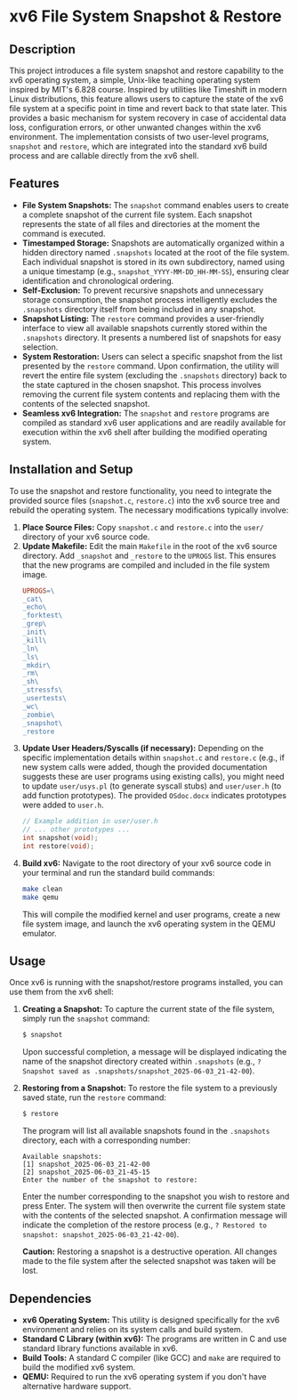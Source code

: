 # xv6 File System Snapshot & Restore

## Description

This project introduces a file system snapshot and restore capability to the xv6 operating system, a simple, Unix-like teaching operating system inspired by MIT's 6.828 course. Inspired by utilities like Timeshift in modern Linux distributions, this feature allows users to capture the state of the xv6 file system at a specific point in time and revert back to that state later. This provides a basic mechanism for system recovery in case of accidental data loss, configuration errors, or other unwanted changes within the xv6 environment. The implementation consists of two user-level programs, `snapshot` and `restore`, which are integrated into the standard xv6 build process and are callable directly from the xv6 shell.

## Features

*   **File System Snapshots:** The `snapshot` command enables users to create a complete snapshot of the current file system. Each snapshot represents the state of all files and directories at the moment the command is executed.
*   **Timestamped Storage:** Snapshots are automatically organized within a hidden directory named `.snapshots` located at the root of the file system. Each individual snapshot is stored in its own subdirectory, named using a unique timestamp (e.g., `snapshot_YYYY-MM-DD_HH-MM-SS`), ensuring clear identification and chronological ordering.
*   **Self-Exclusion:** To prevent recursive snapshots and unnecessary storage consumption, the snapshot process intelligently excludes the `.snapshots` directory itself from being included in any snapshot.
*   **Snapshot Listing:** The `restore` command provides a user-friendly interface to view all available snapshots currently stored within the `.snapshots` directory. It presents a numbered list of snapshots for easy selection.
*   **System Restoration:** Users can select a specific snapshot from the list presented by the `restore` command. Upon confirmation, the utility will revert the entire file system (excluding the `.snapshots` directory) back to the state captured in the chosen snapshot. This process involves removing the current file system contents and replacing them with the contents of the selected snapshot.
*   **Seamless xv6 Integration:** The `snapshot` and `restore` programs are compiled as standard xv6 user applications and are readily available for execution within the xv6 shell after building the modified operating system.

## Installation and Setup

To use the snapshot and restore functionality, you need to integrate the provided source files (`snapshot.c`, `restore.c`) into the xv6 source tree and rebuild the operating system. The necessary modifications typically involve:

1.  **Place Source Files:** Copy `snapshot.c` and `restore.c` into the `user/` directory of your xv6 source code.
2.  **Update Makefile:** Edit the main `Makefile` in the root of the xv6 source directory. Add `_snapshot` and `_restore` to the `UPROGS` list. This ensures that the new programs are compiled and included in the file system image.
    ```makefile
    UPROGS=\
	_cat\
	_echo\
	_forktest\
	_grep\
	_init\
	_kill\
	_ln\
	_ls\
	_mkdir\
	_rm\
	_sh\
	_stressfs\
	_usertests\
	_wc\
	_zombie\
	_snapshot\
	_restore
    ```
3.  **Update User Headers/Syscalls (if necessary):** Depending on the specific implementation details within `snapshot.c` and `restore.c` (e.g., if new system calls were added, though the provided documentation suggests these are user programs using existing calls), you might need to update `user/usys.pl` (to generate syscall stubs) and `user/user.h` (to add function prototypes). The provided `OSdoc.docx` indicates prototypes were added to `user.h`.
    ```c
    // Example addition in user/user.h
    // ... other prototypes ...
    int snapshot(void);
    int restore(void);
    ```
4.  **Build xv6:** Navigate to the root directory of your xv6 source code in your terminal and run the standard build commands:
    ```sh
    make clean
    make qemu
    ```
    This will compile the modified kernel and user programs, create a new file system image, and launch the xv6 operating system in the QEMU emulator.

## Usage

Once xv6 is running with the snapshot/restore programs installed, you can use them from the xv6 shell:

1.  **Creating a Snapshot:**
    To capture the current state of the file system, simply run the `snapshot` command:
    ```sh
    $ snapshot
    ```
    Upon successful completion, a message will be displayed indicating the name of the snapshot directory created within `.snapshots` (e.g., `? Snapshot saved as .snapshots/snapshot_2025-06-03_21-42-00`).

2.  **Restoring from a Snapshot:**
    To restore the file system to a previously saved state, run the `restore` command:
    ```sh
    $ restore
    ```
    The program will list all available snapshots found in the `.snapshots` directory, each with a corresponding number:
    ```
    Available snapshots:
    [1] snapshot_2025-06-03_21-42-00
    [2] snapshot_2025-06-03_21-45-15
    Enter the number of the snapshot to restore: 
    ```
    Enter the number corresponding to the snapshot you wish to restore and press Enter. The system will then overwrite the current file system state with the contents of the selected snapshot. A confirmation message will indicate the completion of the restore process (e.g., `? Restored to snapshot: snapshot_2025-06-03_21-42-00`).

    **Caution:** Restoring a snapshot is a destructive operation. All changes made to the file system after the selected snapshot was taken will be lost.

## Dependencies

*   **xv6 Operating System:** This utility is designed specifically for the xv6 environment and relies on its system calls and build system.
*   **Standard C Library (within xv6):** The programs are written in C and use standard library functions available in xv6.
*   **Build Tools:** A standard C compiler (like GCC) and `make` are required to build the modified xv6 system.
*   **QEMU:** Required to run the xv6 operating system if you don't have alternative hardware support.
